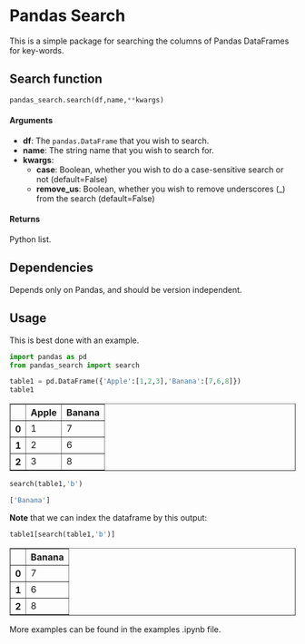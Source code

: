 # Pandas Search

This is a simple package for searching the columns of Pandas DataFrames for key-words.

## Search function 
```python
pandas_search.search(df,name,**kwargs)
```
#### **Arguments**
- **df**: The ```pandas.DataFrame``` that you wish to search.
- **name**: The string name that you wish to search for.
- **kwargs**:
    - **case**: Boolean, whether you wish to do a case-sensitive search or not (default=False)
    - **remove_us**: Boolean, whether you wish to remove underscores (_) from the search (default=False)
    
#### **Returns**
Python list.

## Dependencies

Depends only on Pandas, and should be version independent.

## Usage

This is best done with an example.
```python
import pandas as pd
from pandas_search import search
```


```python
table1 = pd.DataFrame({'Apple':[1,2,3],'Banana':[7,6,8]})
table1
```




<div>
<style scoped>
    .dataframe tbody tr th:only-of-type {
        vertical-align: middle;
    }

    .dataframe tbody tr th {
        vertical-align: top;
    }

    .dataframe thead th {
        text-align: right;
    }
</style>
<table border="1" class="dataframe">
  <thead>
    <tr style="text-align: right;">
      <th></th>
      <th>Apple</th>
      <th>Banana</th>
    </tr>
  </thead>
  <tbody>
    <tr>
      <th>0</th>
      <td>1</td>
      <td>7</td>
    </tr>
    <tr>
      <th>1</th>
      <td>2</td>
      <td>6</td>
    </tr>
    <tr>
      <th>2</th>
      <td>3</td>
      <td>8</td>
    </tr>
  </tbody>
</table>
</div>

```python
search(table1,'b')
```

```python
['Banana']
```

**Note** that we can index the dataframe by this output:
```python
table1[search(table1,'b')]
```
</style>
<table border="1" class="dataframe">
  <thead>
    <tr style="text-align: right;">
      <th></th>
      <th>Banana</th>
    </tr>
  </thead>
  <tbody>
    <tr>
      <th>0</th>
      <td>7</td>
    </tr>
    <tr>
      <th>1</th>
      <td>6</td>
    </tr>
    <tr>
      <th>2</th>
      <td>8</td>
    </tr>
  </tbody>
</table>
</div>

More examples can be found in the examples .ipynb file.